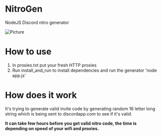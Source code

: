 # NitroGen
NodeJS Discord nitro generator 

![Picture](https://snag.gy/ixNDgK.jpg)

# How to use
1. In proxies.txt put your fresh HTTP proxies
2. Run install_and_run to install dependencies and run the generator 'node app.js'

# How does it work
It's trying to generate valid invite code by generating random 16 letter long string which is being sent to discordapp.com to see if it's valid. 

**It can take few hours before you get valid nitro code, the time is depending on speed of your wifi and proxies.**


